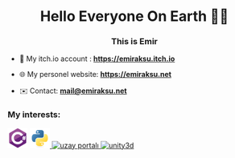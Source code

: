 <h1 align="center">Hello Everyone On Earth 🧑‍🚀 </h1>
<h3 align="center">This is Emir </h3>

- 🚀 My itch.io account : **https://emiraksu.itch.io**

- 🌐 My personel website: **https://emiraksu.net**

- ✉️ Contact: **mail@emiraksu.net**

<h3 align="left">My interests:</h3>
<p align="left"> <img src="https://raw.githubusercontent.com/devicons/devicon/master/icons/csharp/csharp-original.svg" alt="csharp" width="40" height="40"/> </a> <a href="https://www.python.org" target="_blank" rel="noreferrer"> <img src="https://raw.githubusercontent.com/devicons/devicon/master/icons/python/python-original.svg" alt="python" width="40" height="40"/> </a><a href="https://uzayportali.com" target="_blank" rel="noreferrer"> <img src="https://i.hizliresim.com/tl5sf4o.jpg" alt="uzay portalı" width="40" height="40"/> </a> <a href="https://unity3d.com" target="_blank" rel="noreferrer"> <img src="https://unity3d.com/profiles/unity3d/themes/unity/images/pages/branding_trademarks/unity-tab.png" alt="unity3d" width="40" height="40"/> </a> </p>
